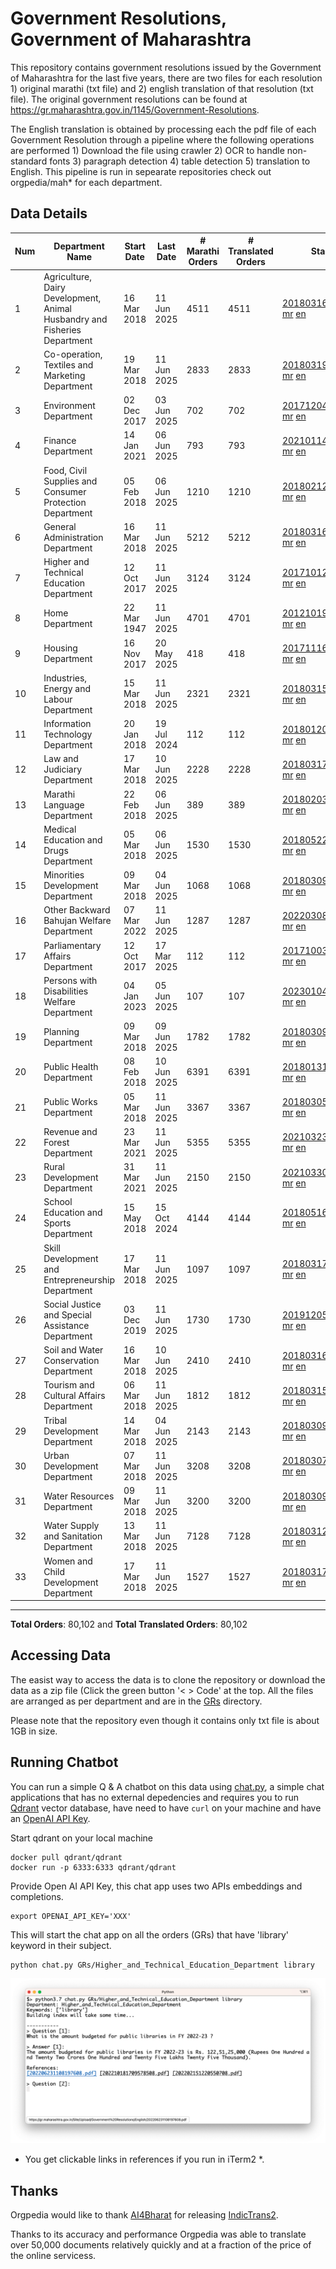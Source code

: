 # Government Resolutions, Government of Maharashtra

This repository contains government resolutions issued by the Government of Maharashtra for the last five years, there are two files for each resolution 1) original marathi (txt file) and 2) english translation of that resolution (txt file). The original government resolutions can be found at https://gr.maharashtra.gov.in/1145/Government-Resolutions.

The English translation is obtained by processing each the pdf file of each Government Resolution through a pipeline where the following operations are performed 1) Download the file using crawler 2) OCR to handle non-standard fonts 3) paragraph detection 4) table  detection 5) translation to English. This pipeline is run in sepearate repositories check out orgpedia/mah* for each department.


## Data Details

| Num | Department Name | Start Date | Last Date | # Marathi Orders | # Translated Orders | Starting Order | Last Order |
| --- | --------------- | ---------- | --------- | ---------------- | ------------------- | -------------- | ---------- |
| 1 | Agriculture, Dairy Development, Animal Husbandry and Fisheries Department | 16 Mar 2018 | 11 Jun 2025 | 4511 | 4511 | [201803161624182101.pdf](https://gr.maharashtra.gov.in/Site/Upload/Government%20Resolutions/English/201803161624182101.pdf) [mr](GRs/Agriculture,_Dairy_Development,_Animal_Husbandry_and_Fisheries_Department/201803161624182101.pdf.mr.txt) [en](GRs/Agriculture,_Dairy_Development,_Animal_Husbandry_and_Fisheries_Department/201803161624182101.pdf.en.txt) | [202506111824058501.pdf](https://gr.maharashtra.gov.in/Site/Upload/Government%20Resolutions/English/202506111824058501.pdf) [mr](GRs/Agriculture,_Dairy_Development,_Animal_Husbandry_and_Fisheries_Department/202506111824058501.pdf.mr.txt) [en](GRs/Agriculture,_Dairy_Development,_Animal_Husbandry_and_Fisheries_Department/202506111824058501.pdf.en.txt) |
| 2 | Co-operation, Textiles and Marketing Department | 19 Mar 2018 | 11 Jun 2025 | 2833 | 2833 | [201803191257576702.pdf](https://gr.maharashtra.gov.in/Site/Upload/Government%20Resolutions/English/201803191257576702.pdf) [mr](GRs/Co-operation,_Textiles_and_Marketing_Department/201803191257576702.pdf.mr.txt) [en](GRs/Co-operation,_Textiles_and_Marketing_Department/201803191257576702.pdf.en.txt) | [202506111827468702.pdf](https://gr.maharashtra.gov.in/Site/Upload/Government%20Resolutions/English/202506111827468702.pdf) [mr](GRs/Co-operation,_Textiles_and_Marketing_Department/202506111827468702.pdf.mr.txt) [en](GRs/Co-operation,_Textiles_and_Marketing_Department/202506111827468702.pdf.en.txt) |
| 3 | Environment Department | 02 Dec 2017 | 03 Jun 2025 | 702 | 702 | [201712041147216904.pdf](https://gr.maharashtra.gov.in/Site/Upload/Government%20Resolutions/English/201712041147216904.pdf) [mr](GRs/Environment_Department/201712041147216904.pdf.mr.txt) [en](GRs/Environment_Department/201712041147216904.pdf.en.txt) | [202506031509377104.pdf](https://gr.maharashtra.gov.in/Site/Upload/Government%20Resolutions/English/202506031509377104.pdf) [mr](GRs/Environment_Department/202506031509377104.pdf.mr.txt) [en](GRs/Environment_Department/202506031509377104.pdf.en.txt) |
| 4 | Finance Department | 14 Jan 2021 | 06 Jun 2025 | 793 | 793 | [202101141237329905.pdf](https://gr.maharashtra.gov.in/Site/Upload/Government%20Resolutions/English/202101141237329905.pdf) [mr](GRs/Finance_Department/202101141237329905.pdf.mr.txt) [en](GRs/Finance_Department/202101141237329905.pdf.en.txt) | [202506061625141405.pdf](https://gr.maharashtra.gov.in/Site/Upload/Government%20Resolutions/English/202506061625141405....pdf) [mr](GRs/Finance_Department/202506061625141405.pdf.mr.txt) [en](GRs/Finance_Department/202506061625141405.pdf.en.txt) |
| 5 | Food, Civil Supplies and Consumer Protection Department | 05 Feb 2018 | 06 Jun 2025 | 1210 | 1210 | [201802121244545806.pdf](https://gr.maharashtra.gov.in/Site/Upload/Government%20Resolutions/English/201802121244545806.pdf) [mr](GRs/Food,_Civil_Supplies_and_Consumer_Protection_Department/201802121244545806.pdf.mr.txt) [en](GRs/Food,_Civil_Supplies_and_Consumer_Protection_Department/201802121244545806.pdf.en.txt) | [202506061706096906.pdf](https://gr.maharashtra.gov.in/Site/Upload/Government%20Resolutions/English/202506061706096906.pdf) [mr](GRs/Food,_Civil_Supplies_and_Consumer_Protection_Department/202506061706096906.pdf.mr.txt) [en](GRs/Food,_Civil_Supplies_and_Consumer_Protection_Department/202506061706096906.pdf.en.txt) |
| 6 | General Administration Department | 16 Mar 2018 | 11 Jun 2025 | 5212 | 5212 | [201803161224022707.pdf](https://gr.maharashtra.gov.in/Site/Upload/Government%20Resolutions/English/201803161224022707.pdf) [mr](GRs/General_Administration_Department/201803161224022707.pdf.mr.txt) [en](GRs/General_Administration_Department/201803161224022707.pdf.en.txt) | [202506111534466507.pdf](https://gr.maharashtra.gov.in/Site/Upload/Government%20Resolutions/English/202506111534466507.pdf) [mr](GRs/General_Administration_Department/202506111534466507.pdf.mr.txt) [en](GRs/General_Administration_Department/202506111534466507.pdf.en.txt) |
| 7 | Higher and Technical Education Department | 12 Oct 2017 | 11 Jun 2025 | 3124 | 3124 | [201710121514029708.pdf](https://gr.maharashtra.gov.in/Site/Upload/Government%20Resolutions/English/201710121514029708.pdf) [mr](GRs/Higher_and_Technical_Education_Department/201710121514029708.pdf.mr.txt) [en](GRs/Higher_and_Technical_Education_Department/201710121514029708.pdf.en.txt) | [202506111843170108.pdf](https://gr.maharashtra.gov.in/Site/Upload/Government%20Resolutions/English/202506111843170108.pdf) [mr](GRs/Higher_and_Technical_Education_Department/202506111843170108.pdf.mr.txt) [en](GRs/Higher_and_Technical_Education_Department/202506111843170108.pdf.en.txt) |
| 8 | Home Department | 22 Mar 1947 | 11 Jun 2025 | 4701 | 4701 | [201210191648552129.pdf](https://gr.maharashtra.gov.in/Site/Upload/Government%20Resolutions/English/201210191648552129.pdf) [mr](GRs/Home_Department/201210191648552129.pdf.mr.txt) [en](GRs/Home_Department/201210191648552129.pdf.en.txt) | [202506111625165029.pdf](https://gr.maharashtra.gov.in/Site/Upload/Government%20Resolutions/English/202506111625165029.pdf) [mr](GRs/Home_Department/202506111625165029.pdf.mr.txt) [en](GRs/Home_Department/202506111625165029.pdf.en.txt) |
| 9 | Housing Department | 16 Nov 2017 | 20 May 2025 | 418 | 418 | [201711161447076609.pdf](https://gr.maharashtra.gov.in/Site/Upload/Government%20Resolutions/English/201711161447076609.pdf) [mr](GRs/Housing_Department/201711161447076609.pdf.mr.txt) [en](GRs/Housing_Department/201711161447076609.pdf.en.txt) | [202505201159345309.pdf](https://gr.maharashtra.gov.in/Site/Upload/Government%20Resolutions/English/202505201159345309.pdf) [mr](GRs/Housing_Department/202505201159345309.pdf.mr.txt) [en](GRs/Housing_Department/202505201159345309.pdf.en.txt) |
| 10 | Industries, Energy and Labour Department | 15 Mar 2018 | 11 Jun 2025 | 2321 | 2321 | [201803151204055010.pdf](https://gr.maharashtra.gov.in/Site/Upload/Government%20Resolutions/English/201803151204055010.pdf) [mr](GRs/Industries,_Energy_and_Labour_Department/201803151204055010.pdf.mr.txt) [en](GRs/Industries,_Energy_and_Labour_Department/201803151204055010.pdf.en.txt) | [202506111639035510.pdf](https://gr.maharashtra.gov.in/Site/Upload/Government%20Resolutions/English/202506111639035510.pdf) [mr](GRs/Industries,_Energy_and_Labour_Department/202506111639035510.pdf.mr.txt) [en](GRs/Industries,_Energy_and_Labour_Department/202506111639035510.pdf.en.txt) |
| 11 | Information Technology Department | 20 Jan 2018 | 19 Jul 2024 | 112 | 112 | [201801201843024511.pdf](https://gr.maharashtra.gov.in/Site/Upload/Government%20Resolutions/English/201801201843024511.pdf) [mr](GRs/Information_Technology_Department/201801201843024511.pdf.mr.txt) [en](GRs/Information_Technology_Department/201801201843024511.pdf.en.txt) | [202407191742379111.pdf](https://gr.maharashtra.gov.in/Site/Upload/Government%20Resolutions/English/202407191742379111.pdf) [mr](GRs/Information_Technology_Department/202407191742379111.pdf.mr.txt) [en](GRs/Information_Technology_Department/202407191742379111.pdf.en.txt) |
| 12 | Law and Judiciary Department | 17 Mar 2018 | 10 Jun 2025 | 2228 | 2228 | [201803171129290212.pdf](https://gr.maharashtra.gov.in/Site/Upload/Government%20Resolutions/English/201803171129290212.pdf) [mr](GRs/Law_and_Judiciary_Department/201803171129290212.pdf.mr.txt) [en](GRs/Law_and_Judiciary_Department/201803171129290212.pdf.en.txt) | [202506101234534212.pdf](https://gr.maharashtra.gov.in/Site/Upload/Government%20Resolutions/English/202506101234534212.pdf) [mr](GRs/Law_and_Judiciary_Department/202506101234534212.pdf.mr.txt) [en](GRs/Law_and_Judiciary_Department/202506101234534212.pdf.en.txt) |
| 13 | Marathi Language Department | 22 Feb 2018 | 06 Jun 2025 | 389 | 389 | [201802031549154233.pdf](https://gr.maharashtra.gov.in/Site/Upload/Government%20Resolutions/English/201802031549154233.pdf) [mr](GRs/Marathi_Language_Department/201802031549154233.pdf.mr.txt) [en](GRs/Marathi_Language_Department/201802031549154233.pdf.en.txt) | [202506061301266533.pdf](https://gr.maharashtra.gov.in/Site/Upload/Government%20Resolutions/English/202506061301266533.pdf) [mr](GRs/Marathi_Language_Department/202506061301266533.pdf.mr.txt) [en](GRs/Marathi_Language_Department/202506061301266533.pdf.en.txt) |
| 14 | Medical Education and Drugs Department | 05 Mar 2018 | 06 Jun 2025 | 1530 | 1530 | [201805221424292513.pdf](https://gr.maharashtra.gov.in/Site/Upload/Government%20Resolutions/English/201805221424292513.pdf) [mr](GRs/Medical_Education_and_Drugs_Department/201805221424292513.pdf.mr.txt) [en](GRs/Medical_Education_and_Drugs_Department/201805221424292513.pdf.en.txt) | [202506061112481213.pdf](https://gr.maharashtra.gov.in/Site/Upload/Government%20Resolutions/English/202506061112481213.pdf) [mr](GRs/Medical_Education_and_Drugs_Department/202506061112481213.pdf.mr.txt) [en](GRs/Medical_Education_and_Drugs_Department/202506061112481213.pdf.en.txt) |
| 15 | Minorities Development Department | 09 Mar 2018 | 04 Jun 2025 | 1068 | 1068 | [201803091218355314.pdf](https://gr.maharashtra.gov.in/Site/Upload/Government%20Resolutions/English/201803091218355314.pdf) [mr](GRs/Minorities_Development_Department/201803091218355314.pdf.mr.txt) [en](GRs/Minorities_Development_Department/201803091218355314.pdf.en.txt) | [202506041737414414.pdf](https://gr.maharashtra.gov.in/Site/Upload/Government%20Resolutions/English/202506041737414414.pdf) [mr](GRs/Minorities_Development_Department/202506041737414414.pdf.mr.txt) [en](GRs/Minorities_Development_Department/202506041737414414.pdf.en.txt) |
| 16 | Other Backward Bahujan Welfare Department | 07 Mar 2022 | 11 Jun 2025 | 1287 | 1287 | [202203081752439334.pdf](https://gr.maharashtra.gov.in/Site/Upload/Government%20Resolutions/English/202203081752439334.pdf) [mr](GRs/Other_Backward_Bahujan_Welfare_Department/202203081752439334.pdf.mr.txt) [en](GRs/Other_Backward_Bahujan_Welfare_Department/202203081752439334.pdf.en.txt) | [202506111755011134.pdf](https://gr.maharashtra.gov.in/Site/Upload/Government%20Resolutions/English/202506111755011134.pdf) [mr](GRs/Other_Backward_Bahujan_Welfare_Department/202506111755011134.pdf.mr.txt) [en](GRs/Other_Backward_Bahujan_Welfare_Department/202506111755011134.pdf.en.txt) |
| 17 | Parliamentary Affairs Department | 12 Oct 2017 | 17 Mar 2025 | 112 | 112 | [201710031642378615.pdf](https://gr.maharashtra.gov.in/Site/Upload/Government%20Resolutions/English/201710031642378615.pdf) [mr](GRs/Parliamentary_Affairs_Department/201710031642378615.pdf.mr.txt) [en](GRs/Parliamentary_Affairs_Department/201710031642378615.pdf.en.txt) | [202503171104518215.pdf](https://gr.maharashtra.gov.in/Site/Upload/Government%20Resolutions/English/202503171104518215.pdf) [mr](GRs/Parliamentary_Affairs_Department/202503171104518215.pdf.mr.txt) [en](GRs/Parliamentary_Affairs_Department/202503171104518215.pdf.en.txt) |
| 18 | Persons with Disabilities Welfare Department | 04 Jan 2023 | 05 Jun 2025 | 107 | 107 | [202301041906309635.pdf](https://gr.maharashtra.gov.in/Site/Upload/Government%20Resolutions/English/202301041906309635.pdf) [mr](GRs/Persons_with_Disabilities_Welfare_Department/202301041906309635.pdf.mr.txt) [en](GRs/Persons_with_Disabilities_Welfare_Department/202301041906309635.pdf.en.txt) | [202506051437052835.pdf](https://gr.maharashtra.gov.in/Site/Upload/Government%20Resolutions/English/202506051437052835.pdf) [mr](GRs/Persons_with_Disabilities_Welfare_Department/202506051437052835.pdf.mr.txt) [en](GRs/Persons_with_Disabilities_Welfare_Department/202506051437052835.pdf.en.txt) |
| 19 | Planning Department | 09 Mar 2018 | 09 Jun 2025 | 1782 | 1782 | [201803091441032716.pdf](https://gr.maharashtra.gov.in/Site/Upload/Government%20Resolutions/English/201803091441032716.pdf) [mr](GRs/Planning_Department/201803091441032716.pdf.mr.txt) [en](GRs/Planning_Department/201803091441032716.pdf.en.txt) | [202506091817475416.pdf](https://gr.maharashtra.gov.in/Site/Upload/Government%20Resolutions/English/202506091817475416.pdf) [mr](GRs/Planning_Department/202506091817475416.pdf.mr.txt) [en](GRs/Planning_Department/202506091817475416.pdf.en.txt) |
| 20 | Public Health Department | 08 Feb 2018 | 10 Jun 2025 | 6391 | 6391 | [201801311722275417.pdf](https://gr.maharashtra.gov.in/Site/Upload/Government%20Resolutions/English/201801311722275417.pdf) [mr](GRs/Public_Health_Department/201801311722275417.pdf.mr.txt) [en](GRs/Public_Health_Department/201801311722275417.pdf.en.txt) | [202506101708533017.pdf](https://gr.maharashtra.gov.in/Site/Upload/Government%20Resolutions/English/202506101708533017.pdf) [mr](GRs/Public_Health_Department/202506101708533017.pdf.mr.txt) [en](GRs/Public_Health_Department/202506101708533017.pdf.en.txt) |
| 21 | Public Works Department | 05 Mar 2018 | 11 Jun 2025 | 3367 | 3367 | [201803051515468118.pdf](https://gr.maharashtra.gov.in/Site/Upload/Government%20Resolutions/English/201803051515468118.pdf) [mr](GRs/Public_Works_Department/201803051515468118.pdf.mr.txt) [en](GRs/Public_Works_Department/201803051515468118.pdf.en.txt) | [202506111722482618.pdf](https://gr.maharashtra.gov.in/Site/Upload/Government%20Resolutions/English/202506111722482618.pdf) [mr](GRs/Public_Works_Department/202506111722482618.pdf.mr.txt) [en](GRs/Public_Works_Department/202506111722482618.pdf.en.txt) |
| 22 | Revenue and Forest Department | 23 Mar 2021 | 11 Jun 2025 | 5355 | 5355 | [202103231328393119.pdf](https://gr.maharashtra.gov.in/Site/Upload/Government%20Resolutions/English/202103231328393119.pdf) [mr](GRs/Revenue_and_Forest_Department/202103231328393119.pdf.mr.txt) [en](GRs/Revenue_and_Forest_Department/202103231328393119.pdf.en.txt) | [202506111833132919.pdf](https://gr.maharashtra.gov.in/Site/Upload/Government%20Resolutions/English/202506111833132919.pdf) [mr](GRs/Revenue_and_Forest_Department/202506111833132919.pdf.mr.txt) [en](GRs/Revenue_and_Forest_Department/202506111833132919.pdf.en.txt) |
| 23 | Rural Development Department | 31 Mar 2021 | 11 Jun 2025 | 2150 | 2150 | [202103301021181120.pdf](https://gr.maharashtra.gov.in/Site/Upload/Government%20Resolutions/English/202103301021181120.pdf) [mr](GRs/Rural_Development_Department/202103301021181120.pdf.mr.txt) [en](GRs/Rural_Development_Department/202103301021181120.pdf.en.txt) | [202506111113162720.pdf](https://gr.maharashtra.gov.in/Site/Upload/Government%20Resolutions/English/202506111113162720.pdf) [mr](GRs/Rural_Development_Department/202506111113162720.pdf.mr.txt) [en](GRs/Rural_Development_Department/202506111113162720.pdf.en.txt) |
| 24 | School Education and Sports Department | 15 May 2018 | 15 Oct 2024 | 4144 | 4144 | [201805161114241221.pdf](https://gr.maharashtra.gov.in/Site/Upload/Government%20Resolutions/English/201805161114241221.pdf) [mr](GRs/School_Education_and_Sports_Department/201805161114241221.pdf.mr.txt) [en](GRs/School_Education_and_Sports_Department/201805161114241221.pdf.en.txt) | [202410152127537021.pdf](https://gr.maharashtra.gov.in/Site/Upload/Government%20Resolutions/English/202410152127537021.pdf) [mr](GRs/School_Education_and_Sports_Department/202410152127537021.pdf.mr.txt) [en](GRs/School_Education_and_Sports_Department/202410152127537021.pdf.en.txt) |
| 25 | Skill Development and Entrepreneurship Department | 17 Mar 2018 | 11 Jun 2025 | 1097 | 1097 | [201803171322099003.pdf](https://gr.maharashtra.gov.in/Site/Upload/Government%20Resolutions/English/201803171322099003.pdf) [mr](GRs/Skill_Development_and_Entrepreneurship_Department/201803171322099003.pdf.mr.txt) [en](GRs/Skill_Development_and_Entrepreneurship_Department/201803171322099003.pdf.en.txt) | [202506111140161603.pdf](https://gr.maharashtra.gov.in/Site/Upload/Government%20Resolutions/English/202506111140161603....pdf) [mr](GRs/Skill_Development_and_Entrepreneurship_Department/202506111140161603.pdf.mr.txt) [en](GRs/Skill_Development_and_Entrepreneurship_Department/202506111140161603.pdf.en.txt) |
| 26 | Social Justice and Special Assistance Department | 03 Dec 2019 | 11 Jun 2025 | 1730 | 1730 | [201912051107011622.pdf](https://gr.maharashtra.gov.in/Site/Upload/Government%20Resolutions/English/201912051107011622.pdf) [mr](GRs/Social_Justice_and_Special_Assistance_Department/201912051107011622.pdf.mr.txt) [en](GRs/Social_Justice_and_Special_Assistance_Department/201912051107011622.pdf.en.txt) | [202506111632306222.pdf](https://gr.maharashtra.gov.in/Site/Upload/Government%20Resolutions/English/202506111632306222.pdf) [mr](GRs/Social_Justice_and_Special_Assistance_Department/202506111632306222.pdf.mr.txt) [en](GRs/Social_Justice_and_Special_Assistance_Department/202506111632306222.pdf.en.txt) |
| 27 | Soil and Water Conservation Department | 16 Mar 2018 | 10 Jun 2025 | 2410 | 2410 | [201803161247582426.pdf](https://gr.maharashtra.gov.in/Site/Upload/Government%20Resolutions/English/201803161247582426.pdf) [mr](GRs/Soil_and_Water_Conservation_Department/201803161247582426.pdf.mr.txt) [en](GRs/Soil_and_Water_Conservation_Department/201803161247582426.pdf.en.txt) | [202506101743169826.pdf](https://gr.maharashtra.gov.in/Site/Upload/Government%20Resolutions/English/202506101743169826.pdf) [mr](GRs/Soil_and_Water_Conservation_Department/202506101743169826.pdf.mr.txt) [en](GRs/Soil_and_Water_Conservation_Department/202506101743169826.pdf.en.txt) |
| 28 | Tourism and Cultural Affairs Department | 06 Mar 2018 | 11 Jun 2025 | 1812 | 1812 | [201803151055091823.pdf](https://gr.maharashtra.gov.in/Site/Upload/Government%20Resolutions/English/201803151055091823.pdf) [mr](GRs/Tourism_and_Cultural_Affairs_Department/201803151055091823.pdf.mr.txt) [en](GRs/Tourism_and_Cultural_Affairs_Department/201803151055091823.pdf.en.txt) | [202506111740112323.pdf](https://gr.maharashtra.gov.in/Site/Upload/Government%20Resolutions/English/202506111740112323.pdf) [mr](GRs/Tourism_and_Cultural_Affairs_Department/202506111740112323.pdf.mr.txt) [en](GRs/Tourism_and_Cultural_Affairs_Department/202506111740112323.pdf.en.txt) |
| 29 | Tribal Development Department | 14 Mar 2018 | 04 Jun 2025 | 2143 | 2143 | [201803091105184924.pdf](https://gr.maharashtra.gov.in/Site/Upload/Government%20Resolutions/English/201803091105184924.pdf) [mr](GRs/Tribal_Development_Department/201803091105184924.pdf.mr.txt) [en](GRs/Tribal_Development_Department/201803091105184924.pdf.en.txt) | [202506041151173724.pdf](https://gr.maharashtra.gov.in/Site/Upload/Government%20Resolutions/English/202506041151173724.pdf) [mr](GRs/Tribal_Development_Department/202506041151173724.pdf.mr.txt) [en](GRs/Tribal_Development_Department/202506041151173724.pdf.en.txt) |
| 30 | Urban Development Department | 07 Mar 2018 | 11 Jun 2025 | 3208 | 3208 | [201803071203178325.pdf](https://gr.maharashtra.gov.in/Site/Upload/Government%20Resolutions/English/201803071203178325.pdf) [mr](GRs/Urban_Development_Department/201803071203178325.pdf.mr.txt) [en](GRs/Urban_Development_Department/201803071203178325.pdf.en.txt) | [202506111916030325.pdf](https://gr.maharashtra.gov.in/Site/Upload/Government%20Resolutions/English/202506111916030325.pdf) [mr](GRs/Urban_Development_Department/202506111916030325.pdf.mr.txt) [en](GRs/Urban_Development_Department/202506111916030325.pdf.en.txt) |
| 31 | Water Resources Department | 09 Mar 2018 | 11 Jun 2025 | 3200 | 3200 | [201803091034435527.pdf](https://gr.maharashtra.gov.in/Site/Upload/Government%20Resolutions/English/201803091034435527.pdf) [mr](GRs/Water_Resources_Department/201803091034435527.pdf.mr.txt) [en](GRs/Water_Resources_Department/201803091034435527.pdf.en.txt) | [202506111747575927.pdf](https://gr.maharashtra.gov.in/Site/Upload/Government%20Resolutions/English/202506111747575927.pdf) [mr](GRs/Water_Resources_Department/202506111747575927.pdf.mr.txt) [en](GRs/Water_Resources_Department/202506111747575927.pdf.en.txt) |
| 32 | Water Supply and Sanitation Department | 13 Mar 2018 | 11 Jun 2025 | 7128 | 7128 | [201803121414108428.pdf](https://gr.maharashtra.gov.in/Site/Upload/Government%20Resolutions/English/201803121414108428.pdf) [mr](GRs/Water_Supply_and_Sanitation_Department/201803121414108428.pdf.mr.txt) [en](GRs/Water_Supply_and_Sanitation_Department/201803121414108428.pdf.en.txt) | [202506111612053928.pdf](https://gr.maharashtra.gov.in/Site/Upload/Government%20Resolutions/English/202506111612053928.pdf) [mr](GRs/Water_Supply_and_Sanitation_Department/202506111612053928.pdf.mr.txt) [en](GRs/Water_Supply_and_Sanitation_Department/202506111612053928.pdf.en.txt) |
| 33 | Women and Child Development Department | 17 Mar 2018 | 11 Jun 2025 | 1527 | 1527 | [201803171539444330.pdf](https://gr.maharashtra.gov.in/Site/Upload/Government%20Resolutions/English/201803171539444330.pdf) [mr](GRs/Women_and_Child_Development_Department/201803171539444330.pdf.mr.txt) [en](GRs/Women_and_Child_Development_Department/201803171539444330.pdf.en.txt) | [202506111543015730.pdf](https://gr.maharashtra.gov.in/Site/Upload/Government%20Resolutions/English/202506111543015730.pdf) [mr](GRs/Women_and_Child_Development_Department/202506111543015730.pdf.mr.txt) [en](GRs/Women_and_Child_Development_Department/202506111543015730.pdf.en.txt) |
----------------------------------------------------------------------------------------------------

**Total Orders**: 80,102 and **Total Translated Orders**: 80,102
## Accessing Data

The easist way to access the data is to clone the repository or download the data as a zip file (Click the green button '< > Code' at the top. All the files are arranged as per department and are in the [GRs](GRs) directory.

Please note that the repository even though it contains only txt file is about 1GB in size.

## Running Chatbot

You can run a simple Q & A chatbot on this data using [chat.py](chat.py), a simple chat applications that has no external depedencies and requires you to run [Qdrant](https://qdrant.tech/) vector database, have need to have `curl` on your machine and have an [OpenAI API Key](https://help.openai.com/en/articles/4936850-where-do-i-find-my-secret-api-key).

Start qdrant on your local machine
```shell
docker pull qdrant/qdrant
docker run -p 6333:6333 qdrant/qdrant
```

Provide Open AI API Key, this chat app uses two APIs embeddings and completions.
```shell
export OPENAI_API_KEY='XXX'
```

This will start the chat app on all the orders (GRs) that have 'library' keyword in their subject.

```shell
python chat.py GRs/Higher_and_Technical_Education_Department library
```

![screenshot of running chat.py](screenshot.png)

* You get clickable links in references if you run in iTerm2 *.

## Thanks

Orgpedia would like to thank [AI4Bharat](https://ai4bharat.iitm.ac.in/) for releasing [IndicTrans2](https://github.com/AI4Bharat/IndicTrans2).

Thanks to its accuracy and performance Orgpedia was able to translate over 50,000 documents relatively quickly and at a fraction of the price of the online servicess.

